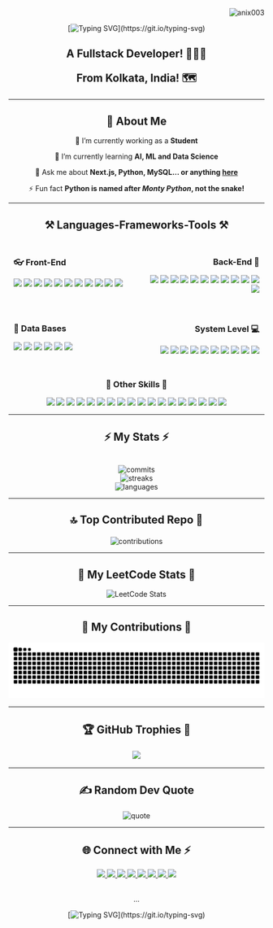 <p align="right"> <img src="https://visitcount.itsvg.in/api?id=Anix003&icon=3&color=cyan)(https://visitcount.itsvg.in)" alt="anix003" /> </p>

<div align="center">

[![Typing SVG](https://readme-typing-svg.demolab.com?font=Cascadia+Code&size=50&pause=1000&color=7DF7A7&center=true&vCenter=true&width=600&lines=Hey+There!%F0%9F%91%8B;I+am+Anish!)](https://git.io/typing-svg)
</div>

<h2 align="center" > A Fullstack Developer! 👩🏻‍💻

 From Kolkata, India! 🗺</h2>

<hr>
 <div align="center">
 <h2 align="center">
  💫 About Me
 </h2>
 
 🔭 I’m currently working as a **Student**
 
 🌱 I’m currently learning **AI, ML and Data Science**

💬 Ask me about **Next.js, Python, MySQL... or anything [here](https://github.com/anix003/anix003/issues)**

⚡ Fun fact **Python is named after _Monty Python_, not the snake!**

 </div>

 <hr/>

 <h2 align="center">⚒️ Languages-Frameworks-Tools ⚒️</h2>

<div align="center" style="display: flex; justify-content: space-between;">

  <div align="left" style="width: 48%; background-color: none; padding: 10px;">
    <h3>👓 Front-End</h3>
    <p>
      <img src="https://skillicons.dev/icons?i=react" width=35/>
    <img src="https://skillicons.dev/icons?i=tailwind" width=35/>
    <img src="https://skillicons.dev/icons?i=bootstrap" width=35/>
    <img src="https://skillicons.dev/icons?i=nextjs" width=35/>
    <img src="https://skillicons.dev/icons?i=vite" width=35/>
    <img src="https://skillicons.dev/icons?i=html" width=35/>
    <img src="https://skillicons.dev/icons?i=css" width=35/>
    <img src="https://skillicons.dev/icons?i=js" width=35/>
    <img src="https://skillicons.dev/icons?i=vue" width=35/>
    <img src="https://skillicons.dev/icons?i=angular" width=35/>
    <img src="https://skillicons.dev/icons?i=figma" width=35/>
    </p>
  </div>

  <div align="right" style="width: 48%; background-color: none; padding: 10px;">
    <h3> Back-End 📳</h3>
    <p>
      <img src="https://skillicons.dev/icons?i=python" width=35/>
    <img src="https://skillicons.dev/icons?i=nodejs" width=35/>
    <img src="https://skillicons.dev/icons?i=java" width=35/>
    <img src="https://skillicons.dev/icons?i=ts" width=35/>
    <img src="https://skillicons.dev/icons?i=nextjs" width=35/>
    <img src="https://skillicons.dev/icons?i=django" width=35/>
    <img src="https://skillicons.dev/icons?i=flask" width=35/>
    <img src="https://skillicons.dev/icons?i=fastapi" width=35/>
    <img src="https://skillicons.dev/icons?i=php" width=35/>
    <img src="https://skillicons.dev/icons?i=cpp" width=35/>
    <img src="https://skillicons.dev/icons?i=expressjs" width=35/>
    <img src="https://skillicons.dev/icons?i=js" width=35/>
    </p>
  </div>
</div>


<div align="center" style="display: flex; justify-content: space-between;">

  <div align="left" style="width: 48%; background-color: none; padding: 10px;">
    <h3>📅 Data Bases</h3>
    <p>
      <img src="https://skillicons.dev/icons?i=mysql" width=35/>
    <img src="https://skillicons.dev/icons?i=mongodb" width=35/>
    <img src="https://skillicons.dev/icons?i=sqlite" width=35/>
    <img src="https://skillicons.dev/icons?i=postgresql" width=35/>
    <img src="https://skillicons.dev/icons?i=graphql" width=35/>
    <img src="https://skillicons.dev/icons?i=redis" width=35/>
    </p>
  </div>

  <div align="right" style="width: 48%; background-color: none; padding: 10px;">
    <h3> System Level 💻</h3>
    <p>
      <img src="https://skillicons.dev/icons?i=python" width=35/>
    <img src="https://skillicons.dev/icons?i=nodejs" width=35/>
    <img src="https://skillicons.dev/icons?i=java" width=35/>
    <img src="https://skillicons.dev/icons?i=c" width=35/>
    <img src="https://skillicons.dev/icons?i=go" width=35/>
    <img src="https://skillicons.dev/icons?i=net" width=35/>
    <img src="https://skillicons.dev/icons?i=cs" width=35/>
    <img src="https://skillicons.dev/icons?i=rust" width=35/>
    <img src="https://skillicons.dev/icons?i=kotlin" width=35/>
    <img src="https://skillicons.dev/icons?i=cpp" width=35/>
    </p>
  </div>
 
</div>
  <div align="center">
    <h3>🏹 Other Skills 🔗</h3>
    <p>
      <img src="https://skillicons.dev/icons?i=git" width=35/>
      <img src="https://skillicons.dev/icons?i=github" width=35/>
      <img src="https://skillicons.dev/icons?i=vscode" width=35/>
      <img src="https://skillicons.dev/icons?i=sublime" width=35/>
      <img src="https://skillicons.dev/icons?i=atom" width=35/>
      <img src="https://skillicons.dev/icons?i=linux" width=35/>
      <img src="https://skillicons.dev/icons?i=kali" width=35/>
      <img src="https://skillicons.dev/icons?i=debian" width=35/>
      <img src="https://skillicons.dev/icons?i=bash" width=35/>
      <img src="https://skillicons.dev/icons?i=arch" width=35/>
      <img src="https://skillicons.dev/icons?i=aws" width=35/>
      <img src="https://skillicons.dev/icons?i=vercel" width=35/>
      <img src="https://skillicons.dev/icons?i=wordpress" width=35/>
      <img src="https://skillicons.dev/icons?i=ps" width=35/>
      <img src="https://skillicons.dev/icons?i=pr" width=35/>
      <img src="https://skillicons.dev/icons?i=gitlab" width=35/>
      <img src="https://skillicons.dev/icons?i=npm" width=35/>
      <img src="https://skillicons.dev/icons?i=powershell" width=35/>
    </p>
  </div>
<hr/>

<h2 align="center">⚡ My Stats ⚡</h2>
<br>

<div align='center'>

<div align="center">

  <img src="https://github-readme-stats.vercel.app/api?username=Anix003&theme=transparent&hide_border=false&include_all_commits=true&count_private=true" alt="commits" />
</div>
<div align="center">

   <img src="https://github-readme-streak-stats.herokuapp.com/?user=Anix003&theme=transparent&hide_border=false" alt="streaks" />
</div>

  <img src="https://github-readme-stats.vercel.app/api/top-langs/?username=Anix003&theme=transparent&hide_border=false&include_all_commits=true&count_private=true&layout=compact" alt="languages" />
</div>

</div>
<hr>


<h2 align="center">

🔝 Top Contributed Repo 🎩
</h2>
<div align="center">

<img src="https://github-contributor-stats.vercel.app/api?username=Anix003&limit=5&theme=aura&combine_all_yearly_contributions=true" alt="contributions" />
</div>

<hr>

<div align="center">
  <h2>🎯 My LeetCode Stats 🧩</h2>
  <img alt="LeetCode Stats" src="https://leetcard.jacoblin.cool/Anix003?ext=heatmap&font=Dancing_Script" />
  
  <br/>
</div>

<hr>

<div align="center">
  <h2>🐍 My Contributions 🐍</h2>
  <img alt="snake eating my contributions" src="https://raw.githubusercontent.com/anix003/anix003/output/github-contribution-grid-snake.svg" />
  
  <br/>
</div>

<hr/>

<h2 align='center'>

  🏆 GitHub Trophies 🥇
</h2>
<div align="center">

  ![](https://github-profile-trophy.vercel.app/?username=Anix003&theme=radical&no-frame=true&no-bg=true&margin-w=4)
</div>

<hr>


<h2 align="center">

✍️ Random Dev Quote
</h2>
<div align="center">

<img src="https://raw.githubusercontent.com/Anix003/Git_Files/e012746b83249b3a319e22b9bb217cb777ad2086/img/quote.svg" alt="quote"/>
</div>

<hr>

<div align="center">
  <h2>
    🌐 Connect with Me ⚡
  <br>
  </h2>

  <div align="center"> 
  <a href="mailto:anishbar2003@gmail.com">
    <img src="https://img.shields.io/badge/Gmail-333333?style=for-the-badge&logo=gmail&logoColor=red" />
  </a>
  <a href="https://linkedin.com/in/anishbar03" target="_blank">
    <img src="https://img.shields.io/badge/LinkedIn-0077B5?style=for-the-badge&logo=linkedin&logoColor=white" target="_blank" />
  </a>
  <a href="https://x.com/@bar_anish" target="_blank">
    <img src="https://img.shields.io/badge/Twitter-000000?style=for-the-badge&logo=x&logoColor=white" target="_blank" />
  </a>
  <a href="https://facebook.com/anish.bar.9" target="_blank">
    <img src="https://img.shields.io/badge/Facebook-0077B5?style=for-the-badge&logo=facebook&logoColor=white" target="_blank" />
  </a>
  <a href="https://medium.com/@anishbar1998" target="_blank">
    <img src="https://img.shields.io/badge/Medium-000000?style=for-the-badge&logo=medium&logoColor=white" target="_blank" />
  </a>
  <a href="https://instagram.com/anishbar2003" target="_blank">
    <img src="https://img.shields.io/badge/Instagram-dd2a7b?style=for-the-badge&logo=instagram&logoColor=white" target="_blank" />
  </a>
  <a href="#" target="_blank">
    <img src="https://img.shields.io/badge/Youtube-rgb(235, 27, 27)?style=for-the-badge&logo=youtube&logoColor=white" target="_blank" />
  </a>
  <a href="#" target="_blank">
     <img src="https://img.shields.io/badge/Portfolio-833AB4?style=for-the-badge&logo=todoist&logoColor=white" target="_blank" />
  </a>
</div>
</div>

<div align="center">
<br>

...

[![Typing SVG](https://readme-typing-svg.demolab.com?font=Cascadia+Code&size=30&pause=1000&color=338DF7&center=true&vCenter=true&multiline=true&width=435&height=200&lines=Thank+You!;For+visiting+My+Profile!)](https://git.io/typing-svg)
</div>
